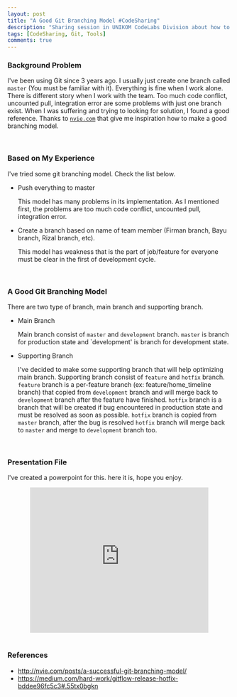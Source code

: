 ```yaml
---
layout: post
title: "A Good Git Branching Model #CodeSharing"
description: "Sharing session in UNIKOM CodeLabs Division about how to make a good git branching model"
tags: [CodeSharing, Git, Tools]
comments: true
---
```


### Background Problem
I've been using Git since 3 years ago. I usually just create one branch called `master` (You must be familiar with it). Everything is fine when I work alone. There is different story when I work with the team. Too much code conflict, uncounted pull, integration error are some problems with just one branch exist. <!-- more --> When I was suffering and trying to looking for solution, I found a good reference. Thanks to <a href="http://nvie.com/posts/a-successful-git-branching-model/">`nvie.com`</a> that give me inspiration how to make a good branching model.

<br/>

### Based on My Experience
I've tried some git branching model. Check the list below.

* Push everything to master

    This model has many problems in its implementation. As I mentioned first, the problems are too much code conflict, uncounted pull, integration error.

* Create a branch based on name of team member (Firman branch, Bayu branch, Rizal branch, etc).

    This model has weakness that is the part of job/feature for everyone must be clear in the first of development cycle. 

<br/>

### A Good Git Branching Model
There are two type of branch, main branch and supporting branch.

* Main Branch

    Main branch consist of `master` and `development` branch. `master` is branch for production state and `development' is branch for development state.

* Supporting Branch

    I've decided to make some supporting branch that will help optimizing main branch. Supporting branch consist of `feature` and `hotfix` branch. `feature` branch is a per-feature branch (ex: feature/home_timeline branch) that copied from `development` branch and will merge back to `development` branch after the feature have finished. `hotfix` branch is a branch that will be created if bug encountered in production state and must be resolved as soon as possible. `hotfix` branch is copied from `master` branch, after the bug is resolved `hotfix` branch will merge back to `master` and merge to `development` branch too.

<br/>

### Presentation File
I've created a powerpoint for this. here it is, hope you enjoy.
<center>
    <iframe src="https://onedrive.live.com/embed?cid=D6B4E1978EE2DE1B&resid=D6B4E1978EE2DE1B%213436&authkey=AMgMIIXKuGDsyNs&em=2" width="402" height="327" frameborder="0" scrolling="no"></iframe>
</center>

<br/>

### References

* <a href="http://nvie.com/posts/a-successful-git-branching-model/">http://nvie.com/posts/a-successful-git-branching-model/</a>
* <a href="https://medium.com/hard-work/gitflow-release-hotfix-bddee96fc5c3#.55tx0bgkn">https://medium.com/hard-work/gitflow-release-hotfix-bddee96fc5c3#.55tx0bgkn</a>